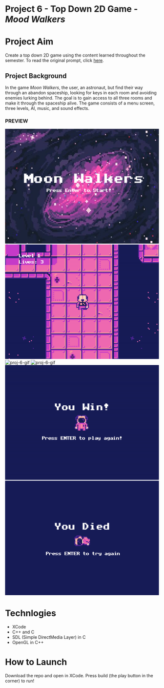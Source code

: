
# Project 6 - Top Down 2D Game - _Mood Walkers_
# Project Aim
Create a top down 2D game using the content learned throughout the semester. To read the original prompt, click [here](https://github.com/carmineguida/CS3113/blob/master/Projects/Project%206%20-%20Student's%20Choice.pdf). 

## Project Background

In the game _Moon Walkers_, the user, an astronaut, but find their way through an abandon spaceship, looking for keys in each room
and avoiding enemies lurking behind. The goal is to gain access to all three rooms and make it through the spaceship
alive. The game consists of a menu screen, three levels, AI, music, and sound effects.

### PREVIEW

![proj-6-img](https://github.com/baelul/CSUY3113/blob/main/Proj6/menu.png)
![proj-6-gif](https://github.com/baelul/CSUY3113/blob/main/Proj6/lvl1.gif)
![proj-6-gif](https://github.com/baelul/CSUY3113/blob/main/Proj6/lvl2.gif)
![proj-6-gif](https://github.com/baelul/CSUY3113/blob/main/Proj6/lvl3.gif)
![proj-6-gif](https://github.com/baelul/CSUY3113/blob/main/Proj6/win.gif)
![proj-6-gif](https://github.com/baelul/CSUY3113/blob/main/Proj6/death.gif)



# Technlogies
* XCode
* C++ and C
* SDL (Simple DirectMedia Layer) in C
* OpenGL in C++

# How to Launch
Download the repo and open in XCode. Press build (the play button in the corner) to run!
